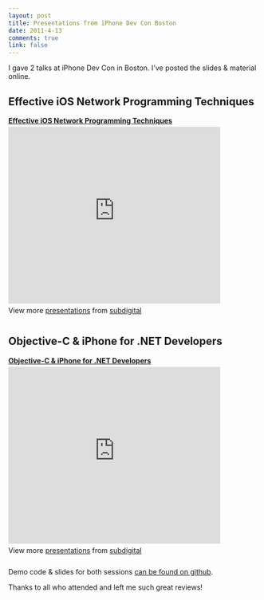 ```yaml
--- 
layout: post
title: Presentations from iPhone Dev Con Boston
date: 2011-4-13
comments: true
link: false
---
```

<p>I gave 2 talks at iPhone Dev Con in Boston. I've posted the slides &amp; material online.</p>
<h2>Effective iOS Network Programming Techniques</h2>
<div style="width:425px" id="__ss_7615089">
  <strong style="display:block;margin:12px 0 4px"><a href="http://www.slideshare.net/subdigital/effective-ios-network-programming-techniques" title="Effective iOS Network Programming Techniques">Effective iOS Network Programming Techniques</a></strong> <iframe src="http://www.slideshare.net/slideshow/embed_code/7615089" width="425" height="355" frameborder="0" marginwidth="0" marginheight="0" scrolling="no"></iframe>

  <div style="padding:5px 0 12px">
    View more <a href="http://www.slideshare.net/">presentations</a> from <a href="http://www.slideshare.net/subdigital">subdigital</a>
  </div>
</div>
<h2>Objective-C &amp; iPhone for .NET Developers</h2>
<div style="width:425px" id="__ss_7615068">
  <strong style="display:block;margin:12px 0 4px"><a href="http://www.slideshare.net/subdigital/objectivec-iphone-for-net-developers" title="Objective-C &amp; iPhone for .NET Developers">Objective-C &amp; iPhone for .NET Developers</a></strong> <iframe src="http://www.slideshare.net/slideshow/embed_code/7615068" width="425" height="355" frameborder="0" marginwidth="0" marginheight="0" scrolling="no"></iframe>

  <div style="padding:5px 0 12px">
    View more <a href="http://www.slideshare.net/">presentations</a> from <a href="http://www.slideshare.net/subdigital">subdigital</a>
  </div>
</div>
<p>Demo code &amp; slides for both sessions <a href="https://github.com/subdigital/iphonedevcon-boston">can be found on github</a>.</p>
<p>Thanks to all who attended and left me such great reviews!</p>
